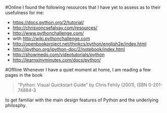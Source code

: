 #Online
I found the following resources that I have yet to assess as to their usefulness for me:
*	https://docs.python.org/2/tutorial/ 
*	http://chrisvoncsefalvay.com/resources/
*	http://www.pythonchallenge.com/ 
  * with http://wiki.pythonchallenge.com 
* http://openbookproject.net/thinkcs/python/english2e/index.html 
*	http://ipython.org/ipython-doc/2/notebook/index.html
*	http://showmedo.com/videotutorials/python 
* http://learnxinyminutes.com/docs/python/ 

#Offline
Whenever I have a quiet moment at home, I am reading a few pages in the book 
> "Python: Visual Quickstart Guide" by Chris Fehily (2001), ISBN 0-201-74884-3

to get familiar with the main design features of Python and the underlying philosphy.
